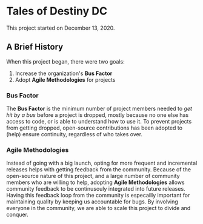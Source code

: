 <meta property="og:title" content="Destiny DC" /> <!-- clickable title link -->
<meta property="og:site_name" content="Life Bottle" /> <!-- Top line before clickable link giving a "site name" -->
<meta property="og:description" content="DDC project" /> <!-- page description -->
<meta name="theme-color" content="#f7f7f7" /><!-- small little colorbox vertical line on the side -->
<!-- PICK ONE -->
<!-- <meta property='og:video' content='https://www.youtube.com/v/yOZFyjv8s5g' /> -->  <!-- (youtube) one way to show a video -->
<!-- <meta property='og:url' content='https://www.youtube.com/watch?v=yOZFyjv8s5g' /> --> <!-- (youtube) the other way -->
<!-- <meta property='og:video' content='/img/stahn_falling_into_a_hole.mp4' /> --> <!-- the local way -->
<meta name="twitter:card" content="summary_large_image">
<meta name="twitter:image" content="https://lifebottle.github.io/assets/coverpage/img/coverxmas.jpg"> <!-- image preview -->


# Tales of Destiny DC
This project started on December 13, 2020.

## A Brief History
When this project began, there were two goals:
1. Increase the organization's **Bus Factor**
2. Adopt **Agile Methodologies** for projects

### Bus Factor
The **Bus Factor** is the minimum number of project members needed to *get hit by a bus* before a project is dropped, mostly because no one else has access to code, or is able to understand how to use it.  To prevent projects from getting dropped, open-source contributions has been adopted to (help) ensure continuity, regardless of who takes over.

### Agile Methodologies
Instead of going with a big launch, opting for more frequent and incremental releases helps with getting feedback from the community.  Because of the open-source nature of this project, and a large number of community members who are willing to help, adopting **Agile Methodologies** allows community feedback to be continusouly integrated into future releases.  Having this feedback loop from the community is especailly important for maintaining quality by keeping us accountable for bugs.  By involving everyone in the community, we are able to scale this project to divide and conquer.

